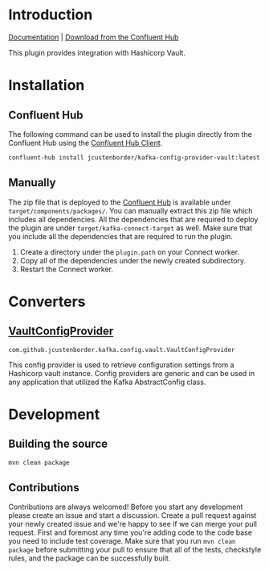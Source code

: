 # Introduction
[Documentation](https://jcustenborder.github.io/kafka-connect-documentation/projects/kafka-config-provider-vault) | [Download from the Confluent Hub](https://www.confluent.io/hub/jcustenborder/kafka-config-provider-vault)

This plugin provides integration with Hashicorp Vault.

# Installation

## Confluent Hub

The following command can be used to install the plugin directly from the Confluent Hub using the
[Confluent Hub Client](https://docs.confluent.io/current/connect/managing/confluent-hub/client.html).

```bash
confluent-hub install jcustenborder/kafka-config-provider-vault:latest
```

## Manually

The zip file that is deployed to the [Confluent Hub](https://www.confluent.io/hub/jcustenborder/kafka-config-provider-vault) is available under
`target/components/packages/`. You can manually extract this zip file which includes all dependencies. All the dependencies
that are required to deploy the plugin are under `target/kafka-connect-target` as well. Make sure that you include all the dependencies that are required
to run the plugin.

1. Create a directory under the `plugin.path` on your Connect worker.
2. Copy all of the dependencies under the newly created subdirectory.
3. Restart the Connect worker.

# Converters

## [VaultConfigProvider](https://jcustenborder.github.io/kafka-connect-documentation/projects/kafka-config-provider-vault/configProviders/VaultConfigProvider.html)

```
com.github.jcustenborder.kafka.config.vault.VaultConfigProvider
```
This config provider is used to retrieve configuration settings from a Hashicorp vault instance. Config providers are generic and can be used in any application that utilized the Kafka AbstractConfig class. 






# Development

## Building the source

```bash
mvn clean package
```

## Contributions

Contributions are always welcomed! Before you start any development please create an issue and
start a discussion. Create a pull request against your newly created issue and we're happy to see
if we can merge your pull request. First and foremost any time you're adding code to the code base
you need to include test coverage. Make sure that you run `mvn clean package` before submitting your
pull to ensure that all of the tests, checkstyle rules, and the package can be successfully built.